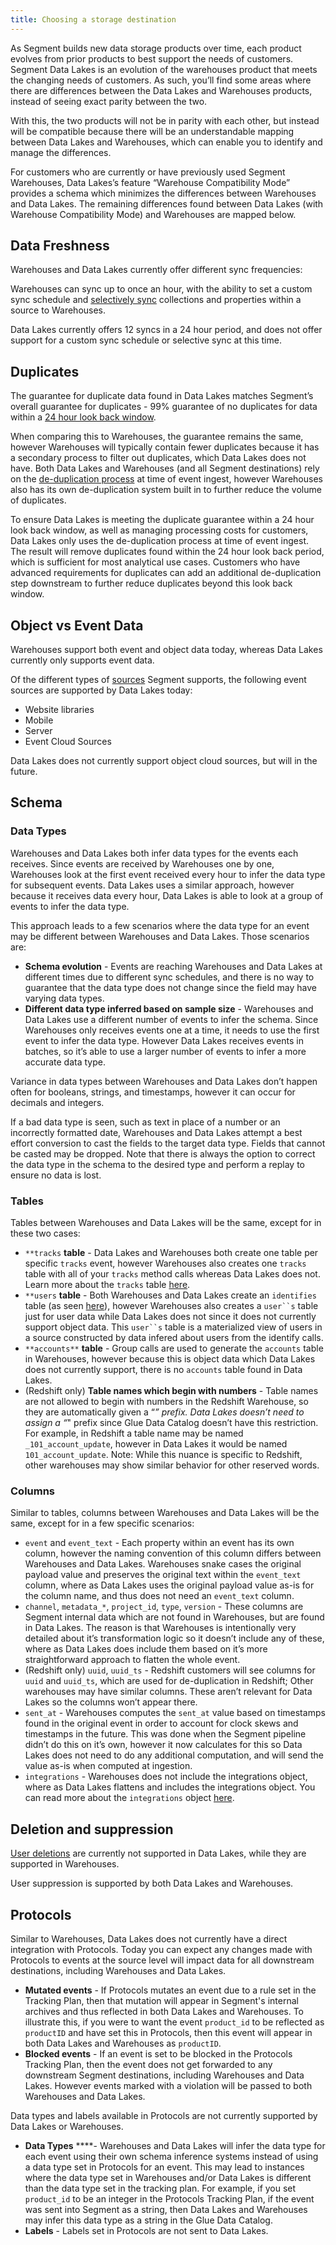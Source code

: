 ```yaml
---
title: Choosing a storage destination
---
```


<!--
TODO: figure out title, add to nav.
diagrams? Illustrations?
Add sections about S3 and GCS
links to analytics academy stuff on owning your data
-->

As Segment builds new data storage products over time, each product evolves from prior products to best support the needs of customers. Segment Data Lakes is an evolution of the warehouses product that meets the changing needs of customers. As such, you’ll find some areas where there are differences between the Data Lakes and Warehouses products, instead of seeing exact parity between the two.

With this, the two products will not be in parity with each other, but instead will be compatible because there will be an understandable mapping between Data Lakes and Warehouses, which can enable you to identify and manage the differences.

For customers who are currently or have previously used Segment Warehouses, Data Lakes’s feature “Warehouse Compatibility Mode” provides a schema which minimizes the differences between Warehouses and Data Lakes. The remaining differences found between Data Lakes (with Warehouse Compatibility Mode) and Warehouses are mapped below.


## Data Freshness

Warehouses and Data Lakes currently offer different sync frequencies:

Warehouses can sync up to once an hour, with the ability to set a custom sync schedule and [selectively sync](/docs/connections/warehouses/selective-sync/) collections and properties within a source to Warehouses.

Data Lakes currently offers 12 syncs in a 24 hour period, and does not offer support for a custom sync schedule or selective sync at this time.


## Duplicates

The guarantee for duplicate data found in Data Lakes matches Segment’s overall guarantee for duplicates - 99% guarantee of no duplicates for data within a [24 hour look back window](/docs/guides/duplicate-data/).

When comparing this to Warehouses, the guarantee remains the same, however Warehouses will typically contain fewer duplicates because it has a secondary process to filter out duplicates, which Data Lakes does not have. Both Data Lakes and Warehouses (and all Segment destinations) rely on the [de-duplication process](/docs/guides/duplicate-data/) at time of event ingest, however Warehouses also has its own de-duplication system built in to further reduce the volume of duplicates.

To ensure Data Lakes is meeting the duplicate guarantee within a 24 hour look back window, as well as managing processing costs for customers, Data Lakes only uses the de-duplication process at time of event ingest. The result will remove duplicates found within the 24 hour look back period, which is sufficient for most analytical use cases. Customers who have advanced requirements for duplicates can add an additional de-duplication step downstream to further reduce duplicates beyond this look back window.


## Object vs Event Data

Warehouses support both event and object data today, whereas Data Lakes currently only supports event data.

Of the different types of [sources](/docs/connections/sources/) Segment supports, the following event sources are supported by Data Lakes today:

- Website libraries
- Mobile
- Server
- Event Cloud Sources

Data Lakes does not currently support object cloud sources, but will in the future.

## Schema
### Data Types

Warehouses and Data Lakes both infer data types for the events each receives. Since events are received by Warehouses one by one, Warehouses look at the first event received every hour to infer the data type for subsequent events. Data Lakes uses a similar approach, however because it receives data every hour, Data Lakes is able to look at a group of events to infer the data type.

This approach leads to a few scenarios where the data type for an event may be different between Warehouses and Data Lakes. Those scenarios are:

- **Schema evolution** - Events are reaching Warehouses and Data Lakes at different times due to different sync schedules, and there is no way to guarantee that the data type does not change since the field may have varying data types.
- **Different data type inferred based on sample size** - Warehouses and Data Lakes use a different number of events to infer the schema. Since Warehouses only receives events one at a time, it needs to use the first event to infer the data type. However Data Lakes receives events in batches, so it’s able to use a larger number of events to infer a more accurate data type.

Variance in data types between Warehouses and Data Lakes don’t happen often for booleans, strings, and timestamps, however it can occur for decimals and integers.

If a bad data type is seen, such as text in place of a number or an incorrectly formatted date, Warehouses and Data Lakes attempt a best effort conversion to cast the fields to the target data type. Fields that cannot be casted may be dropped. Note that there is always the option to correct the data type in the schema to the desired type and perform a replay to ensure no data is lost.


### Tables

Tables between Warehouses and Data Lakes will be the same, except for in these two cases:

- `**tracks` **table** - Data Lakes and Warehouses both create one table per specific `tracks` event, however Warehouses also creates one `tracks` table with all of your `tracks` method calls whereas Data Lakes does not. Learn more about the `tracks` table [here](/docs/connections/storage/warehouses/schema/).
- `**users` **table** - Both Warehouses and Data Lakes create an  `identifies` table (as seen [here](/docs/connections/storage/warehouses/schema/)), however Warehouses also creates a `user``s` table just for user data while Data Lakes does not since it does not currently support object data. This `user``s` table is a materialized view of users in a source constructed by data infered about users from the identify calls.
- `**accounts**` **table** - Group calls are used to generate the `accounts` table in Warehouses, however because this is object data which Data Lakes does not currently support, there is no `accounts` table found in Data Lakes.
- (Redshift only) **Table names which begin with numbers** - Table names are not allowed to begin with numbers in the Redshift Warehouse, so they are automatically given a “_” prefix. Data Lakes doesn’t need to assign a “_" prefix since Glue Data Catalog doesn’t have this restriction. For example, in Redshift a table name may be named `_101_account_update`, however in Data Lakes it would be named `101_account_update`. Note: While this nuance is specific to Redshift, other warehouses may show similar behavior for other reserved words.


### Columns

Similar to tables, columns between Warehouses and Data Lakes will be the same, except for in a few specific scenarios:

- `event` and `event_text` - Each property within an event has its own column, however the naming convention of this column differs between Warehouses and Data Lakes. Warehouses snake cases the original payload value and preserves the original text within the `event_text` column, where as Data Lakes uses the original payload value as-is for the column name, and thus does not need an `event_text` column.
- `channel`, `metadata_*`, `project_id`, `type`, `version` - These columns are Segment internal data which are not found in Warehouses, but are found in Data Lakes. The reason is that Warehouses is intentionally very detailed about it’s transformation logic so it doesn’t include any of these, where as Data Lakes does include them based on it’s more straightforward approach to flatten the whole event.
- (Redshift only) `uuid`, `uuid_ts` - Redshift customers will see columns for `uuid` and `uuid_ts`, which are used for de-duplication in Redshift; Other warehouses may have similar columns. These aren’t relevant for Data Lakes so the columns won’t appear there.
- `sent_at` - Warehouses computes the `sent_at` value based on timestamps found in the original event in order to account for clock skews and timestamps in the future. This was done when the Segment pipeline didn’t do this on it’s own, however it now calculates for this so Data Lakes does not need to do any additional computation, and will send the value as-is when computed at ingestion.
- `integrations` - Warehouses does not include the integrations object, where as Data Lakes flattens and includes the integrations object. You can read more about the `integrations` object [here](/docs/guides/#filtering-with-the-integrations-object).



## Deletion and suppression

[User deletions](/docs/privacy/user-deletion-and-suppression/) are currently not supported in Data Lakes, while they are supported in Warehouses.

User suppression is supported by both Data Lakes and Warehouses.


## Protocols

Similar to Warehouses, Data Lakes does not currently have a direct integration with Protocols. Today you can expect any changes made with Protocols to events at the source level will impact data for all downstream destinations, including Warehouses and Data Lakes.

- **Mutated events** - If Protocols mutates an event due to a rule set in the Tracking Plan, then that mutation will appear in Segment's internal archives and thus reflected in both Data Lakes and Warehouses. To illustrate this, if you were to want the event `product_id` to be reflected as `productID` and have set this in Protocols, then this event will appear in both Data Lakes and Warehouses as `productID`.
- **Blocked events** - If an event is set to be blocked in the Protocols Tracking Plan, then the event does not get forwarded to any downstream Segment destinations, including Warehouses and Data Lakes. However events marked with a violation will be passed to both Warehouses and Data Lakes.


Data types and labels available in Protocols are not currently supported by Data Lakes or Warehouses.

- **Data Types** ****- Warehouses and Data Lakes will infer the data type for each event using their own schema inference systems instead of using a data type set in Protocols for an event. This may lead to instances where the data type set in Warehouses and/or Data Lakes is different than the data type set in the tracking plan. For example, if you set `product_id` to be an integer in the Protocols Tracking Plan, if the event was sent into Segment as a string, then Data Lakes and Warehouses may infer this data type as a string in the Glue Data Catalog.
- **Labels** - Labels set in Protocols are not sent to Data Lakes.
